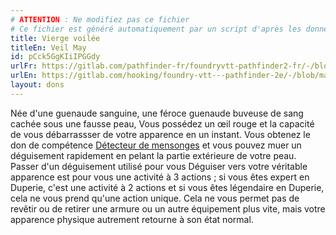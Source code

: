 ```yaml
---
# ATTENTION : Ne modifiez pas ce fichier
# Ce fichier est généré automatiquement par un script d'après les données du module Foundry VTT officiel et de sa traduction
title: Vierge voilée
titleEn: Veil May
id: pCck5GgKIiIPGGdy
urlFr: https://gitlab.com/pathfinder-fr/foundryvtt-pathfinder2-fr/-/blob/master/data/feats/pCck5GgKIiIPGGdy.htm
urlEn: https://gitlab.com/hooking/foundry-vtt---pathfinder-2e/-/blob/master/packs/data/feats.db/veil-may.json
layout: dons
---
```

Née d'une guenaude sanguine, une féroce guenaude buveuse de sang cachée sous une fausse peau, Vous possédez un œil rouge et la capacité de vous débarrassser de votre apparence en un instant. Vous obtenez le don de compétence [Détecteur de mensonges](détecteur-de-mensonges.html) et vous pouvez muer un déguisement rapidement en pelant la partie extérieure de votre peau. Passer d'un déguisement utilisé pour vous Déguiser vers votre véritable apparence est pour vous une activité à 3 actions ; si vous êtes expert en Duperie, c'est une activité à 2 actions et si vous êtes légendaire en Duperie, cela ne vous prend qu'une action unique. Cela ne vous permet pas de revêtir ou de retirer une armure ou un autre équipement plus vite, mais votre apparence physique autrement retourne à son état normal.
